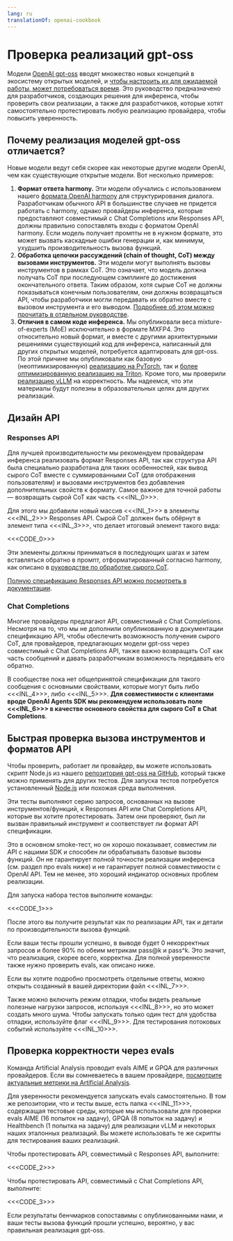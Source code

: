 ```yaml
---
lang: ru
translationOf: openai-cookbook
---
```


# Проверка реализаций gpt-oss

Модели [OpenAI gpt-oss](https://openai.com/open-models) вводят множество новых концепций в экосистему открытых моделей, и [чтобы настроить их для ожидаемой работы, может потребоваться время](https://x.com/ClementDelangue/status/1953119901649891367). Это руководство предназначено для разработчиков, создающих решения для инференса, чтобы проверить свои реализации, а также для разработчиков, которые хотят самостоятельно протестировать любую реализацию провайдера, чтобы повысить уверенность.

## Почему реализация моделей gpt-oss отличается?

Новые модели ведут себя скорее как некоторые другие модели OpenAI, чем как существующие открытые модели. Вот несколько примеров:

1. **Формат ответа harmony.** Эти модели обучались с использованием нашего [формата OpenAI harmony](https://cookbook.openai.com/articles/openai-harmony) для структурирования диалога. Разработчикам обычного API в большинстве случаев не придется работать с harmony, однако провайдеры инференса, которые предоставляют совместимый с Chat Completions или Responses API, должны правильно сопоставлять входы с форматом OpenAI harmony. Если модель получает промпты не в нужном формате, это может вызвать каскадные ошибки генерации и, как минимум, ухудшить производительность вызова функций.
2. **Обработка цепочки рассуждений (chain of thought, CoT) между вызовами инструментов.** Эти модели могут выполнять вызовы инструментов в рамках CoT. Это означает, что модель должна получать CoT при последующем сэмплинге до достижения окончательного ответа. Таким образом, хотя сырые CoT не должны показываться конечным пользователям, они должны возвращаться API, чтобы разработчики могли передавать их обратно вместе с вызовом инструмента и его выводом. [Подробнее об этом можно прочитать в отдельном руководстве](https://cookbook.openai.com/articles/gpt-oss/handle-raw-cot).
3. **Отличия в самом коде инференса.** Мы опубликовали веса mixture-of-experts (MoE) исключительно в формате MXFP4. Это относительно новый формат, и вместе с другими архитектурными решениями существующий код для инференса, написанный для других открытых моделей, потребуется адаптировать для gpt-oss. По этой причине мы опубликовали как базовую (неоптимизированную) [реализацию на PyTorch](https://github.com/openai/gpt-oss/tree/main/gpt_oss/torch), так и [более оптимизированную реализацию на Triton](https://github.com/openai/gpt-oss/tree/main/gpt_oss/triton). Кроме того, мы проверили [реализацию vLLM](https://github.com/vllm-project/vllm/blob/7e3a8dc90670fd312ce1e0d4eba9bf11c571e3ad/vllm/model_executor/models/gpt_oss.py) на корректность. Мы надеемся, что эти материалы будут полезны в образовательных целях для других реализаций.

## Дизайн API

### Responses API

Для лучшей производительности мы рекомендуем провайдерам инференса реализовать формат Responses API, так как структура API была специально разработана для таких особенностей, как вывод сырого CoT вместе с суммированными CoT (для отображения пользователям) и вызовами инструментов без добавления дополнительных свойств к формату. Самое важное для точной работы — возвращать сырой CoT как часть &lt;&lt;&lt;INL_0>>>.

Для этого мы добавили новый массив &lt;&lt;&lt;INL_1>>> в элементы &lt;&lt;&lt;INL_2>>> Responses API. Сырой CoT должен быть обёрнут в элемент типа &lt;&lt;&lt;INL_3>>>, что делает итоговый элемент такого вида:

&lt;&lt;&lt;CODE_0>>>

Эти элементы должны приниматься в последующих шагах и затем вставляться обратно в промпт, отформатированный согласно harmony, как описано в [руководстве по обработке сырого CoT](https://cookbook.openai.com/articles/gpt-oss/handle-raw-cot).

[Полную спецификацию Responses API можно посмотреть в документации](https://platform.openai.com/docs/api-reference/responses/create).

### Chat Completions

Многие провайдеры предлагают API, совместимый с Chat Completions. Несмотря на то, что мы не дополнили опубликованную в документации спецификацию API, чтобы обеспечить возможность получения сырого CoT, для провайдеров, предлагающих модели gpt-oss через совместимый с Chat Completions API, также важно возвращать CoT как часть сообщений и давать разработчикам возможность передавать его обратно.

В сообществе пока нет общепринятой спецификации для такого сообщения с основными свойствами, которые могут быть либо &lt;&lt;&lt;INL_4>>>, либо &lt;&lt;&lt;INL_5>>>. **Для совместимости с клиентами вроде OpenAI Agents SDK мы рекомендуем использовать поле &lt;&lt;&lt;INL_6>>> в качестве основного свойства для сырого CoT в Chat Completions**.

## Быстрая проверка вызова инструментов и форматов API

Чтобы проверить, работает ли провайдер, вы можете использовать скрипт Node.js из нашего [репозитория gpt-oss на GitHub](https://github.com/openai/gpt-oss), который также можно применять для других тестов. Для запуска тестов потребуется установленный [Node.js](http://nodejs.org/) или похожая среда выполнения.

Эти тесты выполняют серию запросов, основанных на вызове инструментов/функций, к Responses API или Chat Completions API, которые вы хотите протестировать. Затем они проверяют, был ли вызван правильный инструмент и соответствует ли формат API спецификации.

Это в основном smoke-тест, но он хорошо показывает, совместим ли API с нашими SDK и способен ли обрабатывать базовые вызовы функций. Он не гарантирует полной точности реализации инференса (см. раздел про evals ниже) и не гарантирует полной совместимости с OpenAI API. Тем не менее, это хороший индикатор основных проблем реализации.

Для запуска набора тестов выполните команды:

&lt;&lt;&lt;CODE_1>>>

После этого вы получите результат как по реализации API, так и детали по производительности вызова функций.

Если ваши тесты прошли успешно, в выводе будет 0 некорректных запросов и более 90% по обеим метрикам pass@k и pass^k. Это значит, что реализация, скорее всего, корректна. Для полной уверенности также нужно проверить evals, как описано ниже.

Если вы хотите подробно просмотреть отдельные ответы, можно открыть созданный в вашей директории файл &lt;&lt;&lt;INL_7>>>.

Также можно включить режим отладки, чтобы видеть реальные полезные нагрузки запросов, используя &lt;&lt;&lt;INL_8>>>, но это может создать много шума. Чтобы запускать только один тест для удобства отладки, используйте флаг &lt;&lt;&lt;INL_9>>>. Для тестирования потоковых событий используйте &lt;&lt;&lt;INL_10>>>.

## Проверка корректности через evals

Команда Artificial Analysis проводит evals AIME и GPQA для различных провайдеров. Если вы сомневаетесь в вашем провайдере, [посмотрите актуальные метрики на Artificial Analysis](https://artificialanalysis.ai/models/gpt-oss-120b/providers#evaluations).

Для уверенности рекомендуется запускать evals самостоятельно. В том же репозитории, что и тесты выше, есть папка &lt;&lt;&lt;INL_11>>>, содержащая тестовые среды, которые мы использовали для проверки evals AIME (16 попыток на задачу), GPQA (8 попыток на задачу) и Healthbench (1 попытка на задачу) для реализации vLLM и некоторых наших эталонных реализаций. Вы можете использовать те же скрипты для тестирования ваших реализаций.

Чтобы протестировать API, совместимый с Responses API, выполните:

&lt;&lt;&lt;CODE_2>>>

Чтобы протестировать API, совместимый с Chat Completions API, выполните:

&lt;&lt;&lt;CODE_3>>>

Если результаты бенчмарков сопоставимы с опубликованными нами, и ваши тесты вызова функций прошли успешно, вероятно, у вас правильная реализация gpt-oss.